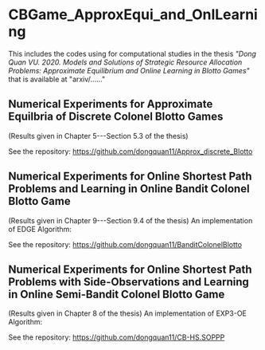 # CBGame_ApproxEqui_and_OnlLearning

This includes the codes using for computational studies in the thesis *"Dong Quan VU. 2020. Models and Solutions of Strategic Resource
Allocation Problems: Approximate Equilibrium and Online Learning in Blotto Games"*
that is available at "arxiv/......"

## Numerical Experiments for Approximate Equilbria of Discrete Colonel Blotto Games 
(Results given in Chapter 5---Section 5.3 of the thesis)

See the repository: https://github.com/dongquan11/Approx_discrete_Blotto


## Numerical Experiments for Online Shortest Path Problems and Learning in Online Bandit Colonel Blotto Game
(Results given in Chapter 9---Section 9.4 of the thesis)
An implementation of EDGE Algorithm:

See the repository: https://github.com/dongquan11/BanditColonelBlotto

## Numerical Experiments for Online Shortest Path Problems with Side-Observations and Learning in Online Semi-Bandit Colonel Blotto Game
(Results given in Chapter 8 of the thesis)
An implementation of EXP3-OE Algorithm:

See the repository: https://github.com/dongquan11/CB-HS.SOPPP
